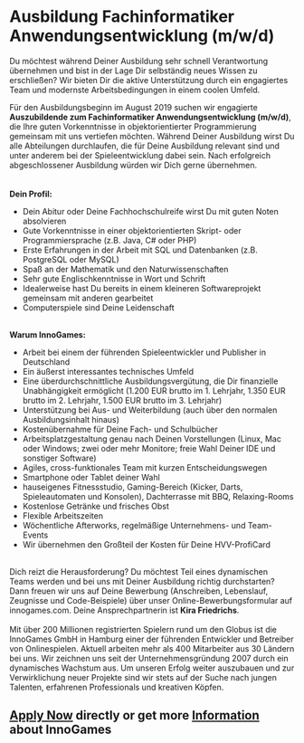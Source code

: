 <h1>Ausbildung Fachinformatiker Anwendungsentwicklung (m/w/d)</h1>
<p>Du m&ouml;chtest w&auml;hrend Deiner Ausbildung sehr schnell Verantwortung &uuml;bernehmen und bist in der Lage Dir selbst&auml;ndig neues Wissen zu erschlie&szlig;en? Wir bieten Dir die aktive Unterst&uuml;tzung durch ein engagiertes Team und modernste Arbeitsbedingungen in einem coolen Umfeld.</p><p>F&uuml;r den Ausbildungsbeginn im August 2019 suchen wir engagierte <strong>Auszubildende zum Fachinformatiker Anwendungsentwicklung (m/w/d)</strong>, die Ihre guten Vorkenntnisse in objektorientierter Programmierung gemeinsam mit uns vertiefen m&ouml;chten. W&auml;hrend Deiner Ausbildung wirst Du alle Abteilungen durchlaufen, die f&uuml;r Deine Ausbildung relevant sind und unter anderem bei der Spieleentwicklung dabei sein.&nbsp;Nach erfolgreich abgeschlossener Ausbildung w&uuml;rden wir Dich gerne &uuml;bernehmen.<br /><strong><br /><br />Dein Profil:</strong></p><ul><li>Dein Abitur oder Deine Fachhochschulreife wirst Du mit guten Noten absolvieren</li><li>Gute Vorkenntnisse in einer objektorientierten Skript- oder Programmiersprache (z.B. Java, C# oder PHP)</li><li>Erste Erfahrungen in der Arbeit mit SQL und Datenbanken (z.B. PostgreSQL oder MySQL)</li><li>Spa&szlig; an der Mathematik und den Naturwissenschaften</li><li>Sehr gute Englischkenntnisse in Wort und Schrift</li><li>Idealerweise hast Du bereits in einem kleineren Softwareprojekt gemeinsam mit anderen gearbeitet</li><li>Computerspiele sind Deine Leidenschaft<strong></strong><br /><strong></strong></li></ul><p><strong><br />Warum InnoGames:</strong></p><strong></strong><ul><li>Arbeit bei einem der f&uuml;hrenden Spieleentwickler und Publisher in Deutschland</li><li>Ein &auml;u&szlig;erst interessantes technisches Umfeld</li><li>Eine &uuml;berdurchschnittliche Ausbildungsverg&uuml;tung, die Dir finanzielle Unabh&auml;ngigkeit erm&ouml;glicht (1.200 EUR brutto im 1. Lehrjahr, 1.350 EUR brutto im 2. Lehrjahr, 1.500 EUR brutto im 3. Lehrjahr)</li><li>Unterst&uuml;tzung bei Aus- und Weiterbildung (auch &uuml;ber den normalen Ausbildungsinhalt hinaus)</li><li>Kosten&uuml;bernahme f&uuml;r Deine Fach- und Schulb&uuml;cher</li><li>Arbeitsplatzgestaltung genau nach Deinen Vorstellungen (Linux, Mac oder Windows; zwei oder mehr Monitore; freie Wahl Deiner IDE und sonstiger Software)</li><li>Agiles, cross-funktionales Team mit kurzen Entscheidungswegen</li><li>Smartphone oder Tablet deiner Wahl</li><li>hauseigenes Fitnessstudio, Gaming-Bereich (Kicker, Darts, Spieleautomaten und Konsolen), Dachterrasse mit BBQ, Relaxing-Rooms</li><li>Kostenlose Getr&auml;nke und frisches Obst</li><li>Flexible Arbeitszeiten</li><li>W&ouml;chentliche Afterworks, regelm&auml;&szlig;ige Unternehmens- und Team-Events</li><li>Wir &uuml;bernehmen den Gro&szlig;teil der Kosten f&uuml;r Deine HVV-ProfiCard</li></ul><p><br />Dich reizt die Herausforderung? Du m&ouml;chtest Teil eines dynamischen Teams werden und bei uns mit Deiner Ausbildung richtig durchstarten? Dann freuen wir uns auf Deine Bewerbung (Anschreiben, Lebenslauf, Zeugnisse und Code-Beispiele)&nbsp;&uuml;ber unser Online-Bewerbungsformular auf innogames.com. Deine Ansprechpartnerin ist <strong>Kira Friedrichs</strong>.<br /><br />Mit &uuml;ber 200 Millionen registrierten Spielern rund um den Globus ist die InnoGames GmbH in Hamburg einer der f&uuml;hrenden Entwickler und Betreiber von Onlinespielen. Aktuell arbeiten mehr als 400 Mitarbeiter aus 30 L&auml;ndern bei uns. Wir zeichnen uns seit der Unternehmensgr&uuml;ndung 2007 durch ein dynamisches Wachstum aus. Um unseren Erfolg weiter auszubauen und zur Verwirklichung neuer Projekte sind wir stets auf der Suche nach jungen Talenten, erfahrenen Professionals und kreativen K&ouml;pfen.</p>

<h2><a href="https://jobs.jobvite.com/careers/innogames/job//oVue8fwv/apply?__jvst=Job+Board&__jvsd=github_jobs_repo">Apply Now</a> directly or get more <a href="https://www.innogames.com/career/detail/job/ausbildung-fachinformatiker-anwendungsentwicklung-m-w-d-/?s=github_jobs_repo">Information</a> about InnoGames</h2>